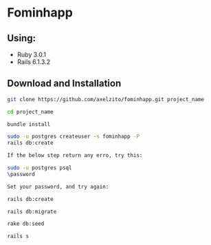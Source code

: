 # Fominhapp

## Using:

- Ruby 3.0.1
- Rails 6.1.3.2

## Download and Installation

```sh
git clone https://github.com/axelzito/fominhapp.git project_name
```

```sh
cd project_name
```

```sh
bundle install
```

```sh
sudo -u postgres createuser -s fominhapp -P
rails db:create

If the below step return any erro, try this:

sudo -u postgres psql
\password

Set your password, and try again:

rails db:create
```

```sh
rails db:migrate
```

```sh
rake db:seed
```

```sh
rails s
```
